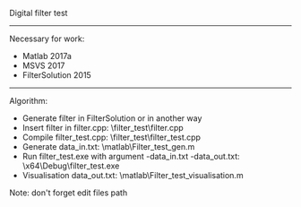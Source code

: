 Digital filter test

---

Necessary for work:

* Matlab 2017a
* MSVS 2017 
* FilterSolution 2015

---

Algorithm:

* Generate filter in FilterSolution or in another way
* Insert filter in filter.cpp: \filter_test\filter.cpp
* Compile filter_test.cpp: \filter_test\filter_test.cpp
* Generate data_in.txt: \matlab\Filter_test_gen.m 
* Run filter_test.exe with argument -data_in.txt -data_out.txt: \x64\Debug\filter_test.exe
* Visualisation data_out.txt: \matlab\Filter_test_visualisation.m 

Note: don't forget edit files path
